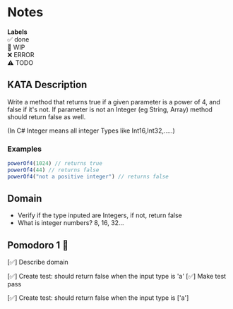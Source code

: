 # Notes

**Labels**  
✅ done  
🚧 WIP  
❌ ERROR  
⚠️ TODO

## KATA Description
Write a method that returns true if a given parameter is a power of 4, and false if it's not. If parameter is not an Integer (eg String, Array) method should return false as well.

(In C# Integer means all integer Types like Int16,Int32,.....)

### **Examples**

```jsx
powerOf4(1024) // returns true
powerOf4(44) // returns false
powerOf4("not a positive integer") // returns false
```

## Domain
- Verify if the type inputed are Integers, if not, return false
- What is integer numbers? 8, 16, 32...

## Pomodoro 1 🍅

[✅] Describe domain

[✅] Create test: should return false when the input type is 'a'
[✅] Make test pass

[✅] Create test: should return false when the input type is ['a']